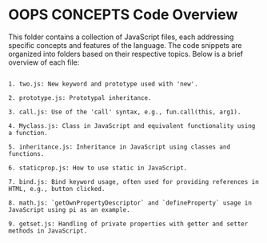 # OOPS CONCEPTS Code Overview

This folder contains a collection of JavaScript files, each addressing specific concepts and features of the language. The code snippets are organized into folders based on their respective topics. Below is a brief overview of each file:

```plaintext one.js:constructor function,this

1. two.js: New keyword and prototype used with 'new'.

2. prototype.js: Prototypal inheritance.

3. call.js: Use of the 'call' syntax, e.g., fun.call(this, arg1).

4. Myclass.js: Class in JavaScript and equivalent functionality using a function.

5. inheritance.js: Inheritance in JavaScript using classes and functions.

6. staticprop.js: How to use static in JavaScript.

7. bind.js: Bind keyword usage, often used for providing references in HTML, e.g., button clicked.

8. math.js: `getOwnPropertyDescriptor` and `defineProperty` usage in JavaScript using pi as an example.

9. getset.js: Handling of private properties with getter and setter methods in JavaScript.

```
